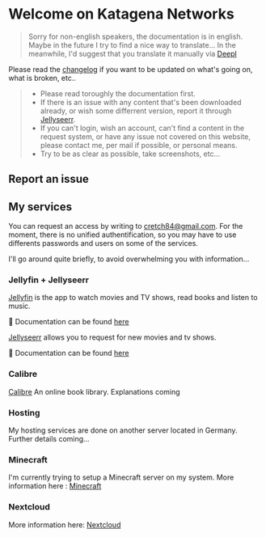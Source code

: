 # Welcome on Katagena Networks
> Sorry for non-english speakers, the documentation is in english. Maybe in the future I try to find a nice way to translate... In the meanwhile, I'd suggest that you translate it manually via [Deepl](https://www.deepl.com/translator)

Please read the [changelog](changelog) if you want to be updated on what's going on, what is broken, etc.. 

> - Please read toroughly the documentation first.
> - If there is an issue with any content that's been downloaded already, or wish some differrent version, report it through [Jellyseerr](/jellyseerr).
> - If you can't login, wish an account, can't find a content in the request system, or have any issue not covered on this website, please contact me, per mail if possible, or personal means.
> - Try to be as clear as possible, take screenshots, etc...

## Report an issue


## My services

You can request an access by writing to cretch84@gmail.com. For the moment, there is no unified authentification, so you may have to use differents passwords and users on some of the services.

I'll go around quite briefly, to avoid overwhelming you with information... 

### Jellyfin + Jellyseerr
[Jellyfin](https://jellyfin.ktgn.net/) is the app to watch movies and TV shows, read books and listen to music.

📖 Documentation can be found [here](jellyfin)

[Jellyseerr](https://jellyseerr.ktgn.net/) allows you to request for new movies and tv shows.

📖 Documentation can be found [here](jellyseerr)

### Calibre
[Calibre](https://books.ktgn.net/) An online book library. Explanations coming

### Hosting
My hosting services are done on another server located in Germany. Further details coming...

### Minecraft
I'm currently trying to setup a Minecraft server on my system. 
More information here : [Minecraft](Minecraft.md)

### Nextcloud
More information here: [Nextcloud](Nextcloud.md)